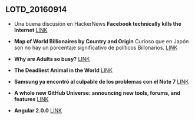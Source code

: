 ## LOTD_20160914

- Una buena discusión en HackerNews **Facebook technically kills the Internet** [LINK](https://news.ycombinator.com/item?id=12494411)

- **Map of World Billionaires by Country and Origin** Curioso que en Japón son no hay un porcentaje significativo de políticos Billonarios. [LINK](http://ei.marketwatch.com//Multimedia/2016/09/13/Photos/NS/MW-EV816_worldm_20160913114603_NS.jpg?uuid=2d55f476-79c9-11e6-8c93-00137241c023)

- **Why are Adults so busy?** [LINK](http://debarghyadas.com/writes/why-are-adults-so-busy/)

- **The Deadliest Animal in the World** [LINK](https://www.gatesnotes.com/Health/Most-Lethal-Animal-Mosquito-Week)

- **Samsung ya encontró al culpable de los problemas con el Note 7** [LINK](http://www.elfinanciero.com.mx/tech/samsung-ya-encontro-al-culpable-de-los-problemas-con-el-note.html)

- **A whole new GitHub Universe: announcing new tools, forums, and features** [LINK](https://github.com/blog/2256-a-whole-new-github-universe-announcing-new-tools-forums-and-features)

- **Angular 2.0.0** [LINK](https://github.com/angular/angular/releases/tag/2.0.0)